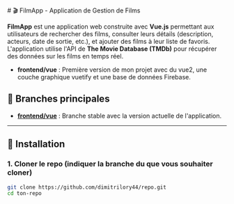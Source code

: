 ﻿﻿# 🎬 FilmApp - Application de Gestion de Films

**FilmApp** est une application web construite avec **Vue.js** permettant aux utilisateurs de rechercher des films, consulter leurs détails (description, acteurs, date de sortie, etc.), et ajouter des films à leur liste de favoris. L'application utilise l'API de **The Movie Database (TMDb)** pour récupérer des données sur les films en temps réel.

- **frontend/vue** : Première version de mon projet avec du vue2, une couche graphique vuetify et une base de données Firebase.

## 🌱 Branches principales

- **[frontend/vue](https://github.com/dimitrilory44/vue-film/tree/frontend/vue)** : Branche stable avec la version actuelle de l'application.

---

## 🔧 Installation

### 1. Cloner le repo (indiquer la branche du que vous souhaiter cloner)

```bash
git clone https://github.com/dimitrilory44/repo.git
cd ton-repo